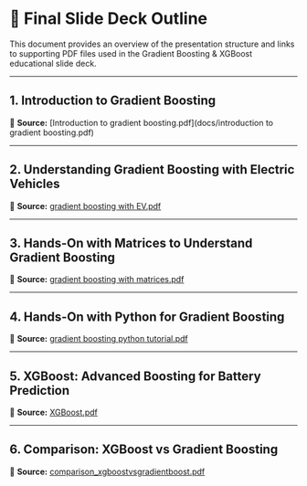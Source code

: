 
# 📑 Final Slide Deck Outline

This document provides an overview of the presentation structure and links to supporting PDF files used in the Gradient Boosting & XGBoost educational slide deck.

---

## 1. Introduction to Gradient Boosting  
🔹 **Source:** [Introduction to gradient boosting.pdf](docs/introduction to gradient boosting.pdf)

---

## 2. Understanding Gradient Boosting with Electric Vehicles  
🔹 **Source:** [gradient boosting with EV.pdf](./gradient%20boosting%20with%20EV.pdf)

---

## 3. Hands-On with Matrices to Understand Gradient Boosting  
🔹 **Source:** [gradient boosting with matrices.pdf](./gradient%20boosting%20with%20matrices.pdf)

---

## 4. Hands-On with Python for Gradient Boosting  
🔹 **Source:** [gradient boosting python tutorial.pdf](./gradient%20boosting%20python%20tutorial.pdf)

---

## 5. XGBoost: Advanced Boosting for Battery Prediction  
🔹 **Source:** [XGBoost.pdf](./XGBoost.pdf)

---

## 6. Comparison: XGBoost vs Gradient Boosting  
🔹 **Source:** [comparison_xgboostvsgradientboost.pdf](./comparison_xgboostvsgradientboost.pdf)

